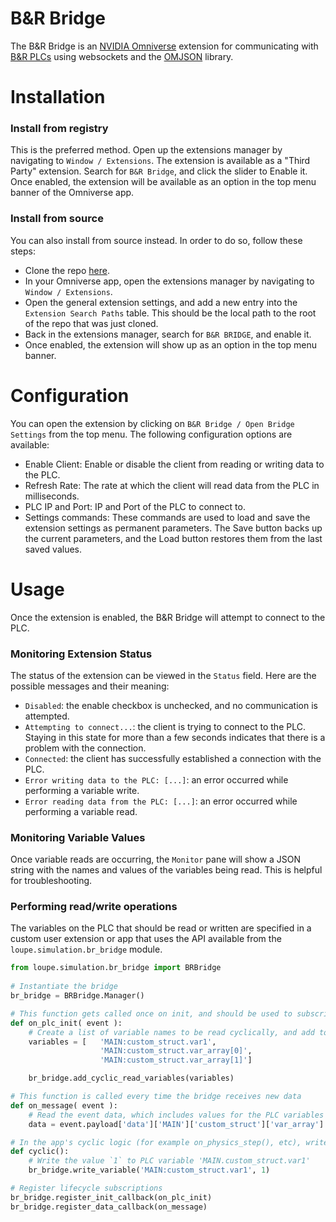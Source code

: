# B&R Bridge

The B&R Bridge is an [NVIDIA Omniverse](https://www.nvidia.com/en-us/omniverse/) extension for communicating with [B&R PLCs](https://www.br-automation.com/) using websockets and the [OMJSON](https://github.com/loupeteam/OMJSON) library.

# Installation

### Install from registry

This is the preferred method. Open up the extensions manager by navigating to `Window / Extensions`. The extension is available as a "Third Party" extension. Search for `B&R Bridge`, and click the slider to Enable it. Once enabled, the extension will be available as an option in the top menu banner of the Omniverse app.

### Install from source

You can also install from source instead. In order to do so, follow these steps:
- Clone the repo [here](https://github.com/loupeteam/Omniverse_BnR_Bridge_Extension).
- In your Omniverse app, open the extensions manager by navigating to `Window / Extensions`.
- Open the general extension settings, and add a new entry into the `Extension Search Paths` table. This should be the local path to the root of the repo that was just cloned. 
- Back in the extensions manager, search for `B&R BRIDGE`, and enable it. 
- Once enabled, the extension will show up as an option in the top menu banner. 

# Configuration

You can open the extension by clicking on `B&R Bridge / Open Bridge Settings` from the top menu. The following configuration options are available:

- Enable Client: Enable or disable the client from reading or writing data to the PLC.
- Refresh Rate: The rate at which the client will read data from the PLC in milliseconds.
- PLC IP and Port: IP and Port of the PLC to connect to.
- Settings commands: These commands are used to load and save the extension settings as permanent parameters. The Save button backs up the current parameters, and the Load button restores them from the last saved values. 

# Usage

Once the extension is enabled, the B&R Bridge will attempt to connect to the PLC.

### Monitoring Extension Status

The status of the extension can be viewed in the `Status` field. Here are the possible messages and their meaning:
- `Disabled`: the enable checkbox is unchecked, and no communication is attempted. 
- `Attempting to connect...`: the client is trying to connect to the PLC. Staying in this state for more than a few seconds indicates that there is a problem with the connection. 
- `Connected`: the client has successfully established a connection with the PLC. 
- `Error writing data to the PLC: [...]`: an error occurred while performing a variable write. 
- `Error reading data from the PLC: [...]`: an error occurred while performing a variable read.

### Monitoring Variable Values

Once variable reads are occurring, the `Monitor` pane will show a JSON string with the names and values of the variables being read. This is helpful for troubleshooting. 

### Performing read/write operations

The variables on the PLC that should be read or written are specified in a custom user extension or app that uses the API available from the `loupe.simulation.br_bridge` module.

```python
from loupe.simulation.br_bridge import BRBridge
      
# Instantiate the bridge
br_bridge = BRBridge.Manager()

# This function gets called once on init, and should be used to subscribe to cyclic reads.
def on_plc_init( event ):
    # Create a list of variable names to be read cyclically, and add to Manager
    variables = [   'MAIN:custom_struct.var1', 
                    'MAIN:custom_struct.var_array[0]', 
                    'MAIN:custom_struct.var_array[1]']

    br_bridge.add_cyclic_read_variables(variables)

# This function is called every time the bridge receives new data
def on_message( event ):
    # Read the event data, which includes values for the PLC variables requested
    data = event.payload['data']['MAIN']['custom_struct']['var_array']

# In the app's cyclic logic (for example on_physics_step(), etc), writes can be performed as follows:
def cyclic():
    # Write the value `1` to PLC variable 'MAIN.custom_struct.var1'
    br_bridge.write_variable('MAIN:custom_struct.var1', 1)

# Register lifecycle subscriptions
br_bridge.register_init_callback(on_plc_init)
br_bridge.register_data_callback(on_message)

```